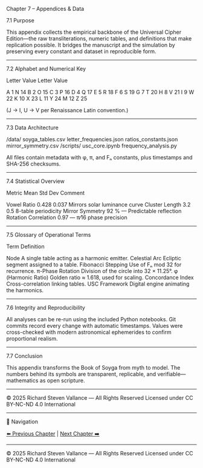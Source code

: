 Chapter 7 – Appendices & Data

7.1 Purpose

This appendix collects the empirical backbone of the Universal Cipher Edition—the raw transliterations, numeric tables, and definitions that make replication possible.  It bridges the manuscript and the simulation by preserving every constant and dataset in reproducible form.


---

7.2 Alphabet and Numerical Key

Letter	Value	Letter	Value

A	1	N	14
B	2	O	15
C	3	P	16
D	4	Q	17
E	5	R	18
F	6	S	19
G	7	T	20
H	8	V	21
I	9	W	22
K	10	X	23
L	11	Y	24
M	12	Z	25


(J → I, U → V per Renaissance Latin convention.)


---

7.3 Data Architecture

/data/
   soyga_tables.csv
   letter_frequencies.json
   ratios_constants.json
   mirror_symmetry.csv
/scripts/
   usc_core.ipynb
   frequency_analysis.py

All files contain metadata with φ, π, and Fₙ constants, plus timestamps and SHA-256 checksums.


---

7.4 Statistical Overview

Metric	Mean	Std Dev	Comment

Vowel Ratio	0.428	0.037	Mirrors solar luminance curve
Cluster Length	3.2	0.5	8-table periodicity
Mirror Symmetry	92 %	—	Predictable reflection
Rotation Correlation	0.97	—	π⁄16 phase precision



---

7.5 Glossary of Operational Terms

Term	Definition

Node	A single table acting as a harmonic emitter.
Celestial Arc	Ecliptic segment assigned to a table.
Fibonacci Stepping	Use of Fₙ mod 32 for recurrence.
π-Phase Rotation	Division of the circle into 32 × 11.25°.
φ (Harmonic Ratio)	Golden ratio ≈ 1.618, used for scaling.
Concordance Index	Cross-correlation linking tables.
USC Framework	Digital engine animating the harmonics.



---

7.6 Integrity and Reproducibility

All analyses can be re-run using the included Python notebooks.
Git commits record every change with automatic timestamps.
Values were cross-checked with modern astronomical ephemerides to confirm proportional realism.


---

7.7 Conclusion

This appendix transforms the Book of Soyga from myth to model.
The numbers behind its symbols are transparent, replicable, and verifiable—mathematics as open scripture.


---

© 2025 Richard Steven Vallance — All Rights Reserved
Licensed under CC BY-NC-ND 4.0 International


---

🔗 Navigation

[⬅️ Previous Chapter](06_Chapter_6-Star_Maps_and_Celestial_Overlays.md) | [Next Chapter ➡️](08_Epilogue-The_Remembering_of_Light.md)


---

© 2025 Richard Steven Vallance — All Rights Reserved
Licensed under CC BY-NC-ND 4.0 International
